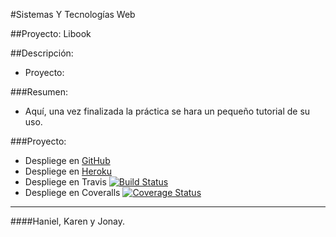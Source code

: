 #Sistemas Y Tecnologías Web

##Proyecto: Libook

##Descripción:

- Proyecto: 

###Resumen:

 - Aquí, una vez finalizada la práctica se hara un pequeño tutorial de su uso.

###Proyecto:

- Despliege en [GitHub](https://github.com/alu4421/LiBook.git)
- Despliege en [Heroku](http://libook.herokuapp.com)
- Despliege en Travis [![Build Status](https://travis-ci.org/alu4421/LiBook.svg?branch=master)](https://travis-ci.org/alu4421/LiBook)
- Despliege en Coveralls [![Coverage Status](https://coveralls.io/repos/alu4421/LiBook/badge.png?branch=master)](https://coveralls.io/r/alu4421/LiBook?branch=master)

-------

####Haniel, Karen y Jonay.
